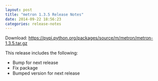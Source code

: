 ```yaml
---
layout: post
title: "metron 1.3.5 Release Notes"
date: 2014-09-22 18:56:23
categories: release-notes
---
```


Download: <https://pypi.python.org/packages/source/m/metron/metron-1.3.5.tar.gz>

This release includes the following:

* Bump for next release
* Fix package
* Bumped version for next release
